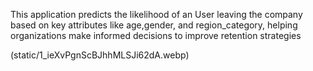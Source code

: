 This application predicts the likelihood of an User leaving the company based on key attributes like age,gender, and region_category, helping organizations make informed decisions to improve retention strategies

(static/1_ieXvPgnScBJhhMLSJi62dA.webp)